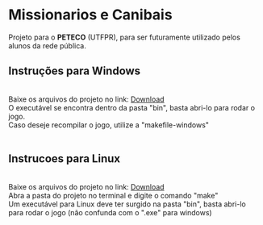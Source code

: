 # Missionarios e Canibais
Projeto para o <b>PETECO</b> (UTFPR), para ser futuramente utilizado pelos alunos da rede pública.<br>
<h2>Instruções para Windows</h2><br>
  Baixe os arquivos do projeto no link: <a href="https://download-directory.github.io/?url=https%3A%2F%2Fgithub.com%2Fpeteco-utfpr%2FPensamentoComputacional%2Ftree%2Fmaster%2Fbin">Download</a><br>
  O executável se encontra dentro da pasta "bin", basta abri-lo para rodar o jogo.<br>
  Caso deseje recompilar o jogo, utilize a "makefile-windows"<br>
  <br>
 <h2>Instrucoes para Linux</h2><br>
  Baixe os arquivos do projeto no link: <a href="https://download-directory.github.io/?url=https%3A%2F%2Fgithub.com%2Fpeteco-utfpr%2FPensamentoComputacional%2Ftree%2Fmaster%2Fbin">Download</a><br>
  Abra a pasta do projeto no terminal e digite o comando "make"<br>
  Um executável para Linux deve ter surgido na pasta "bin", basta abri-lo para rodar o jogo (não confunda com o ".exe" para windows)

